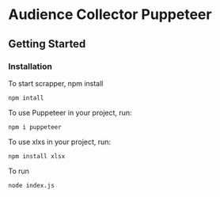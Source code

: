 # Audience Collector Puppeteer
<!-- [START badges] -->
## Getting Started


### Installation
To  start scrapper, npm install
```
npm intall
```
To use Puppeteer in your project, run:
```
npm i puppeteer
```
To use xlxs in your project, run:
```
npm install xlsx
```
To run
```
node index.js
```